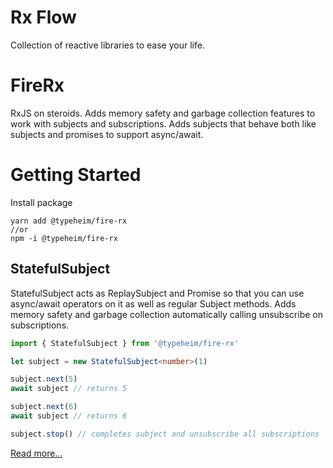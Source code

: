 # Rx Flow

Collection of reactive libraries to ease your life.

# FireRx 

RxJS on steroids. Adds memory safety and garbage collection features to work with subjects and subscriptions. 
Adds subjects that behave both like subjects and promises to support async/await. 

# Getting Started
Install package
```shell
yarn add @typeheim/fire-rx
//or
npm -i @typeheim/fire-rx
```

## StatefulSubject
StatefulSubject acts as ReplaySubject and Promise so that you can use async/await operators on it as well as regular Subject methods.
Adds memory safety and garbage collection automatically calling unsubscribe on subscriptions.
```typescript
import { StatefulSubject } from '@typeheim/fire-rx'

let subject = new StatefulSubject<number>(1)

subject.next(5)  
await subject // returns 5

subject.next(6)
await subject // returns 6

subject.stop() // completes subject and unsubscribe all subscriptions
```
[Read more...](packages/fire-rx/README.md)
